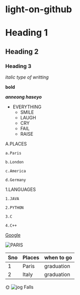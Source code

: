 # light-on-github
# Heading 1
## Heading 2
### Heading 3
*italic type of writting*

**bold**

***anneong haseyo***

* EVERYTHING
  * SMILE
  * LAUGH
  * CRY
  * FAIL
  * RAISE
  
A.PLACES

    a.Paris
   
    b.London
   
    c.America
   
    d.Germany
   
1.LANGUAGES

    1.JAVA
  
    2.PYTHON
  
    3.C
  
    4.C++
    
 [Google](https://github.com/)
 
 ![PARIS](https://upload.wikimedia.org/wikipedia/commons/thumb/4/4b/La_Tour_Eiffel_vue_de_la_Tour_Saint-Jacques%2C_Paris_ao%C3%BBt_2014_%282%29.jpg/1024px-La_Tour_Eiffel_vue_de_la_Tour_Saint-Jacques%2C_Paris_ao%C3%BBt_2014_%282%29.jpg)
  
Sno|Places|when to go
-----|----|----
1|Paris|graduation
2|Italy|graduation

🌞
![jog Falls](https://newskarnataka.com/storage/photos/shares/jog_M_2482020.jpg)
